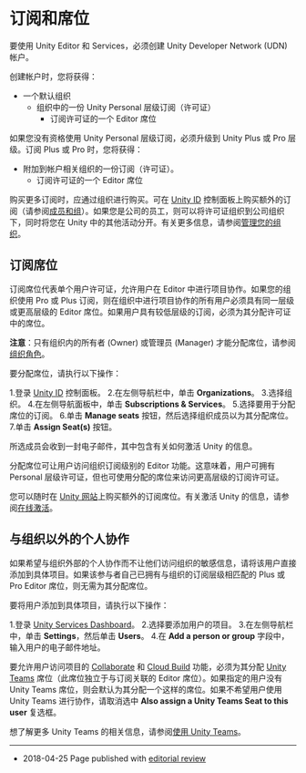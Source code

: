 # 订阅和席位

要使用 Unity Editor 和 Services，必须创建 Unity Developer Network (UDN) 帐户。

创建帐户时，您将获得：

* 一个默认组织
    * 组织中的一份 Unity Personal 层级订阅（许可证）
        * 订阅许可证的一个 Editor 席位

如果您没有资格使用 Unity Personal 层级订阅，必须升级到 Unity Plus 或 Pro 层级。订阅 Plus 或 Pro 时，您将获得：

* 附加到帐户相关组织的一份订阅（许可证）。
    * 订阅许可证的一个 Editor 席位

购买更多订阅时，应通过组织进行购买。可在 [Unity ID](https://id.unity.com/) 控制面板上购买额外的订阅（请参阅[成员和组](OrgsManagingyourOrganization.html#membersandgroups)）。如果您是公司的员工，则可以将许可证组织到公司组织下，同时将您在 Unity 中的其他活动分开。有关更多信息，请参阅[管理您的组织](OrgsManagingyourOrganization.html)。

<a name="subseats"></a> 
## 订阅席位

订阅席位代表单个用户许可证，允许用户在 Editor 中进行项目协作。如果您的组织使用 Pro 或 Plus 订阅，则在组织中进行项目协作的所有用户必须具有同一层级或更高层级的 Editor 席位。如果用户具有较低层级的订阅，必须为其分配许可证中的席位。

**注意**：只有组织内的所有者 (Owner) 或管理员 (Manager) 才能分配席位，请参阅[组织角色](OrgsManagingyourOrganization.html#orgroles)。

要分配席位，请执行以下操作：

1.登录 [Unity ID](https://id.unity.com/) 控制面板。
2.在左侧导航栏中，单击 __Organizations__。
3.选择组织。
4.在左侧导航面板中，单击 __Subscriptions & Services__。
5.选择要用于分配席位的订阅。
6.单击 __Manage seats__ 按钮，然后选择组织成员以为其分配席位。
7.单击 __Assign Seat(s)__ 按钮。

所选成员会收到一封电子邮件，其中包含有关如何激活 Unity 的信息。

分配席位可让用户访问组织订阅级别的 Editor 功能。这意味着，用户可拥有 Personal 层级许可证，但也可使用分配的席位来访问更高层级的订阅许可证。

您可以随时在 [Unity 网站](https://unity3d.com/unity)上购买额外的订阅席位。有关激活 Unity 的信息，请参阅[在线激活](OnlineActivationGuide.html)。

<a name="outsideorg"></a> 
## 与组织以外的个人协作

如果希望与组织外部的个人协作而不让他们访问组织的敏感信息，请将该用户直接添加到具体项目。如果该参与者自己已拥有与组织的订阅层级相匹配的 Plus 或 Pro Editor 席位，则无需为其分配席位。

要将用户添加到具体项目，请执行以下操作：

1.登录 [Unity Services Dashboard](https://developer.cloud.unity3d.com)。
2.选择要添加用户的项目。
3.在左侧导航栏中，单击 __Settings__，然后单击 __Users__。
4.在 __Add a person or group__ 字段中，输入用户的电子邮件地址。

要允许用户访问项目的 [Collaborate](UnityCollaborate.html) 和 [Cloud Build](UnityCloudBuild.html) 功能，必须为其分配 [Unity Teams](https://unity3d.com/teams) 席位（此席位独立于与订阅关联的 Editor 席位）。如果指定的用户没有 Unity Teams 席位，则会默认为其分配一个这样的席位。如果不希望用户使用 Unity Teams 进行协作，请取消选中 __Also assign a Unity Teams Seat to this user__ 复选框。

想了解更多 Unity Teams 的相关信息，请参阅[使用 Unity Teams](OrgsWorkingwithUnityTeams.html)。

---
* <span class="page-edit">2018-04-25 Page published with [editorial review](DocumentationEditorialReview.html)
</span>
